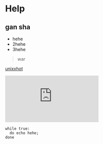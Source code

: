 # Help 
## gan sha

* hehe
* 2hehe
* 3hehe

> war

[unixxhot](http://www.unixhot.com)

![naonao](http://news.qq.com/original/tuhua/hangtianyuan.html)

	while true:
	  do echo hehe;
	done
